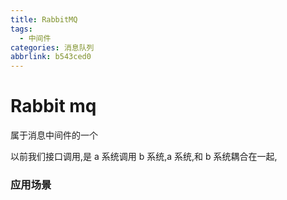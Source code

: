 ```yaml
---
title: RabbitMQ
tags:
  - 中间件
categories: 消息队列
abbrlink: b543ced0
---
```


# Rabbit mq

属于消息中间件的一个

以前我们接口调用,是 a 系统调用 b 系统,a 系统,和 b 系统耦合在一起,

<!-- more -->

### 应用场景
